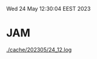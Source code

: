 Wed 24 May 12:30:04 EEST 2023
# JAM
<a href='./cache/202305/24_12.log'>./cache/202305/24_12.log</a>
